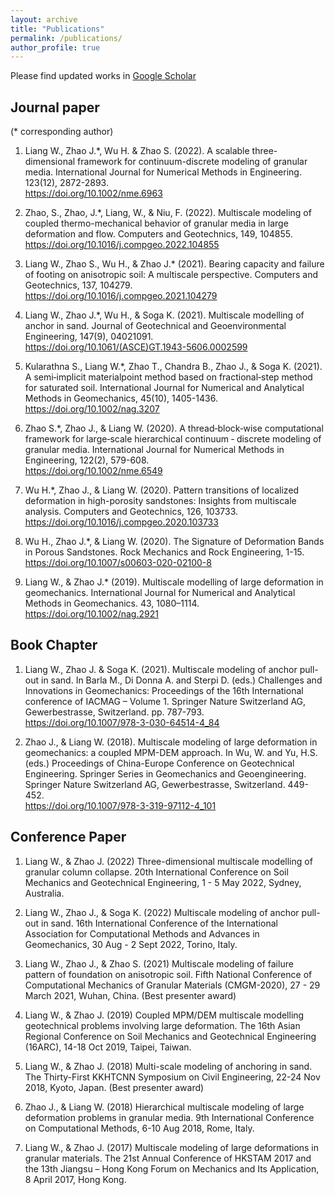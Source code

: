 ```yaml
---
layout: archive
title: "Publications"
permalink: /publications/
author_profile: true
---
```


Please find updated works in [Google Scholar](https://scholar.google.com/citations?user=FdLhgqkAAAAJ&hl=en)

## Journal paper
(* corresponding author)

1. Liang W., Zhao J.*, Wu H. & Zhao S. (2022). A scalable three-dimensional framework for continuum-discrete modeling of granular media. International Journal for Numerical Methods in Engineering. 123(12), 2872-2893. <br /><https://doi.org/10.1002/nme.6963>

1. Zhao, S., Zhao, J.*, Liang, W., & Niu, F. (2022). Multiscale modeling of coupled thermo-mechanical behavior of granular media in large deformation and flow. Computers and Geotechnics, 149, 104855. <br /><https://doi.org/10.1016/j.compgeo.2022.104855>

1. Liang W., Zhao S., Wu H., & Zhao J.* (2021). Bearing capacity and failure of footing on anisotropic soil: A multiscale perspective. Computers and Geotechnics, 137, 104279. <br /><https://doi.org/10.1016/j.compgeo.2021.104279>

1. Liang W., Zhao J.*, Wu H., & Soga K. (2021). Multiscale modelling of anchor in sand. Journal of Geotechnical and Geoenvironmental Engineering, 147(9), 04021091. <br /><https://doi.org/10.1061/(ASCE)GT.1943-5606.0002599>

1. Kularathna S., Liang W.*, Zhao T., Chandra B., Zhao J., & Soga K. (2021). A semi‐implicit materialpoint method based on fractional‐step method for saturated soil. International Journal for Numerical and Analytical Methods in Geomechanics, 45(10), 1405-1436. <br /><https://doi.org/10.1002/nag.3207>

1. Zhao S.*, Zhao J., & Liang W. (2020). A thread‐block‐wise computational framework for large‐scale hierarchical continuum ‐ discrete modeling of granular media. International Journal for Numerical Methods in Engineering, 122(2), 579-608. <br /><https://doi.org/10.1002/nme.6549>

1. Wu H.*, Zhao J., & Liang W. (2020). Pattern transitions of localized deformation in high-porosity sandstones: Insights from multiscale analysis. Computers and Geotechnics, 126, 103733. <br /><https://doi.org/10.1016/j.compgeo.2020.103733>

1. Wu H., Zhao J.*, & Liang W. (2020). The Signature of Deformation Bands in Porous Sandstones. Rock Mechanics and Rock Engineering, 1-15. <br /><https://doi.org/10.1007/s00603-020-02100-8>

1. Liang W., & Zhao J.* (2019). Multiscale modelling of large deformation in geomechanics. International Journal for Numerical and Analytical Methods in Geomechanics. 43, 1080–1114. <br /><https://doi.org/10.1002/nag.2921>

## Book Chapter

1.  Liang W., Zhao J. & Soga K. (2021). Multiscale modeling of anchor pull-out in sand. In Barla M., Di Donna A. and Sterpi D. (eds.) Challenges and Innovations in Geomechanics: Proceedings of the 16th International conference of IACMAG – Volume 1. Springer Nature Switzerland AG, Gewerbestrasse, Switzerland. pp. 787-793.<br /><https://doi.org/10.1007/978-3-030-64514-4_84>

1. Zhao J., & Liang W. (2018). Multiscale modeling of large deformation in geomechanics: a coupled MPM-DEM approach. In Wu, W. and Yu, H.S. (eds.) Proceedings of China-Europe Conference on Geotechnical Engineering. Springer Series in Geomechanics and Geoengineering. Springer Nature Switzerland AG, Gewerbestrasse, Switzerland. 449-452. <br /><https://doi.org/10.1007/978-3-319-97112-4_101>

## Conference Paper

1.  Liang W., & Zhao J. (2022) Three-dimensional multiscale modelling of granular column collapse. 20th International Conference on Soil Mechanics and Geotechnical Engineering, 1 - 5 May 2022, Sydney, Australia.

1. Liang W., Zhao J., & Soga K. (2022) Multiscale modeling of anchor pull-out in sand. 16th International Conference of the International Association for Computational Methods and Advances in Geomechanics, 30 Aug - 2 Sept 2022, Torino, Italy.

1. Liang W., Zhao J., & Zhao S. (2021) Multiscale modeling of failure pattern of foundation on anisotropic soil. Fifth National Conference of Computational Mechanics of Granular Materials (CMGM-2020), 27 - 29 March 2021, Wuhan, China. (Best presenter award)

1. Liang W., & Zhao J. (2019) Coupled MPM/DEM multiscale modelling geotechnical problems involving large deformation. The 16th Asian Regional Conference on Soil Mechanics and Geotechnical Engineering (16ARC), 14-18 Oct 2019, Taipei, Taiwan.

1. Liang W., & Zhao J. (2018) Multi-scale modeling of anchoring in sand. The Thirty-First KKHTCNN Symposium on Civil Engineering, 22-24 Nov 2018, Kyoto, Japan. (Best presenter award)

1. Zhao J., & Liang W. (2018) Hierarchical multiscale modeling of large deformation problems in granular media. 9th International Conference on Computational Methods, 6-10 Aug 2018, Rome, Italy.

1. Liang W., & Zhao J. (2017) Multiscale modeling of large deformations in granular materials. The 21st Annual Conference of HKSTAM 2017 and the 13th Jiangsu – Hong Kong Forum on Mechanics and Its Application, 8 April 2017, Hong Kong.